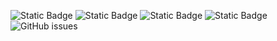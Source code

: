 ![Static Badge](https://img.shields.io/badge/blacklists-60-000000) ![Static Badge](https://img.shields.io/badge/blacklisted-3047320-cc0000) ![Static Badge](https://img.shields.io/badge/whitelisted-2242-00CC00) ![Static Badge](https://img.shields.io/badge/streaming_blacklist-28106-000000) ![GitHub issues](https://img.shields.io/github/issues/fabriziosalmi/blacklists)
